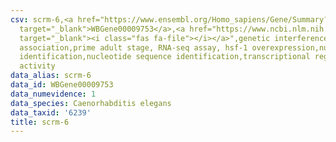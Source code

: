 ```yaml
---
csv: scrm-6,<a href="https://www.ensembl.org/Homo_sapiens/Gene/Summary?db=core;g=WBGene00009753"
  target="_blank">WBGene00009753</a>,<a href="https://www.ncbi.nlm.nih.gov/pubmed/30894454"
  target="_blank"><i class="fas fa-file"></i></a>",genetic interference,functional
  association,prime adult stage, RNA-seq assay, hsf-1 overexpression,nucleotide sequence
  identification,nucleotide sequence identification,transcriptional regulation,up-regulates
  activity
data_alias: scrm-6
data_id: WBGene00009753
data_numevidence: 1
data_species: Caenorhabditis elegans
data_taxid: '6239'
title: scrm-6
---
```

